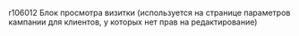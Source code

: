 r106012
Блок просмотра визитки (используется на странице параметров кампании для клиентов, у которых нет прав на редактирование)
